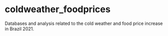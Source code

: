 # coldweather_foodprices
Databases and analysis related to the cold weather and food price increase in Brazil 2021.
